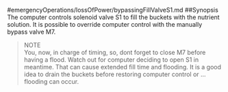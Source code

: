 #emergencyOperations/lossOfPower/bypassingFillValveS1.md
##Synopsis
The computer controls solenoid valve S1 to fill the buckets with the nutrient solution. It is possible to override computer control with the manually bypass valve M7.

>NOTE  
You, now, in charge of timing, so, dont forget to close M7 before having a flood.
Watch out for computer deciding to open S1 in meantime. That can cause extended fill time and flooding.
It is a good idea to drain the buckets before restoring computer control or ... flooding can occur.